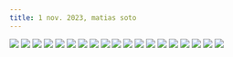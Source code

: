 ```yaml
---
title: 1 nov. 2023, matias soto
---
```


![](IMG_2636.jpg)
![](IMG_2638.jpg)
![](IMG_2640.jpg)
![](IMG_2641.jpg)
![](IMG_2643.jpg)
![](IMG_2647.jpg)
![](IMG_2650.jpg)
![](IMG_2651.jpg)
![](IMG_2652.jpg)
![](IMG_2654.jpg)
![](IMG_2656.jpg)
![](IMG_2658.jpg)
![](IMG_2659.jpg)
![](IMG_2664.jpg)
![](IMG_2665.jpg)
![](IMG_2667.jpg)
![](IMG_2670.jpg)
![](IMG_2671.jpg)
![](IMG_2672.jpg)
